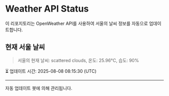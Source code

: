 
# Weather API Status

이 리포지토리는 OpenWeather API를 사용하여 서울의 날씨 정보를 자동으로 업데이트합니다.

## 현재 서울 날씨
> 서울의 현재 날씨: scattered clouds, 온도: 25.96°C, 습도: 90%

⏳ 업데이트 시간: 2025-08-08 08:15:30 (UTC)

---
자동 업데이트 봇에 의해 관리됩니다.
